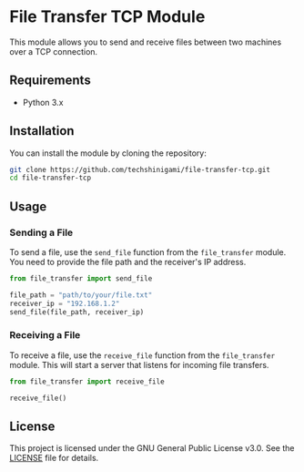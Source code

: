 # File Transfer TCP Module

This module allows you to send and receive files between two machines over a TCP connection.

## Requirements
- Python 3.x

## Installation

You can install the module by cloning the repository:

```bash
git clone https://github.com/techshinigami/file-transfer-tcp.git
cd file-transfer-tcp
```

## Usage

### Sending a File

To send a file, use the `send_file` function from the `file_transfer` module. You need to provide the file path and the receiver's IP address.

```python
from file_transfer import send_file

file_path = "path/to/your/file.txt"
receiver_ip = "192.168.1.2"
send_file(file_path, receiver_ip)
```

### Receiving a File

To receive a file, use the `receive_file` function from the `file_transfer` module. This will start a server that listens for incoming file transfers.

```python
from file_transfer import receive_file

receive_file()
```

## License

This project is licensed under the GNU General Public License v3.0. See the [LICENSE](LICENSE) file for details.

